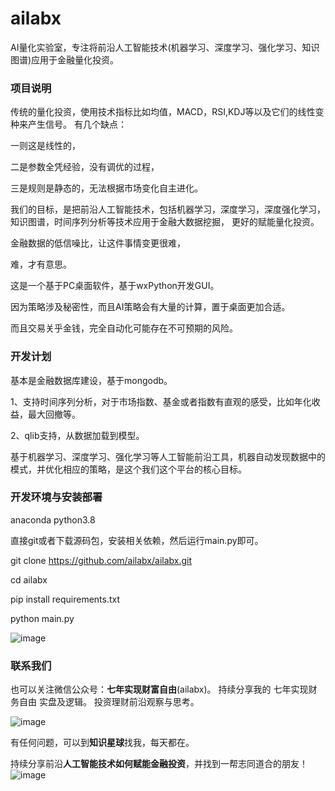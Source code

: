 # ailabx

AI量化实验室，专注将前沿人工智能技术(机器学习、深度学习、强化学习、知识图谱)应用于金融量化投资。

### 项目说明
传统的量化投资，使用技术指标比如均值，MACD，RSI,KDJ等以及它们的线性变种来产生信号。
有几个缺点：

一则这是线性的，

二是参数全凭经验，没有调优的过程，

三是规则是静态的，无法根据市场变化自主进化。

我们的目标，是把前沿人工智能技术，包括机器学习，深度学习，深度强化学习，知识图谱，时间序列分析等技术应用于金融大数据挖掘，
更好的赋能量化投资。

金融数据的低信噪比，让这件事情变更很难，

难，才有意思。

这是一个基于PC桌面软件，基于wxPython开发GUI。

因为策略涉及秘密性，而且AI策略会有大量的计算，置于桌面更加合适。

而且交易关乎金钱，完全自动化可能存在不可预期的风险。

### 开发计划

基本是金融数据库建设，基于mongodb。

1、支持时间序列分析，对于市场指数、基金或者指数有直观的感受，比如年化收益，最大回撤等。

2、qlib支持，从数据加载到模型。


基于机器学习、深度学习、强化学习等人工智能前沿工具，机器自动发现数据中的模式，并优化相应的策略，是这个我们这个平台的核心目标。

### 开发环境与安装部署

anaconda python3.8

直接git或者下载源码包，安装相关依赖，然后运行main.py即可。

git clone https://github.com/ailabx/ailabx.git

cd ailabx

pip install requirements.txt

python main.py

![image](https://note.youdao.com/yws/public/resource/624f4972c4f89ff3aaa41a5251b17d9c/xmlnote/CFAC02F6DFDD4F43890D7C173965DB21/12862)

### 联系我们

也可以关注微信公众号：**七年实现财富自由**(ailabx)。
持续分享我的 七年实现财务自由 实盘及逻辑。
投资理财前沿观察与思考。

![image](https://note.youdao.com/yws/public/resource/3058cab3894da53cef7cc40c40cc0b2f/xmlnote/WEBRESOURCE2ae309dcf9d8802d2ead29da3cddb465/18785)

有任何问题，可以到**知识星球**找我，每天都在。

持续分享前沿**人工智能技术如何赋能金融投资**，并找到一帮志同道合的朋友！
![image](https://note.youdao.com/yws/public/resource/3058cab3894da53cef7cc40c40cc0b2f/xmlnote/WEBRESOURCE02fa7d405c3a6eece12a032f33a25eef/18788)